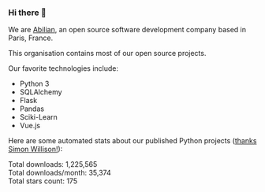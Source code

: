 ### Hi there 👋

We are [Abilian](https://abilian.com/), an open source software development company based in Paris, France.

This organisation contains most of our open source projects.

Our favorite technologies include:

- Python 3
- SQLAlchemy
- Flask
- Pandas
- Sciki-Learn
- Vue.js

Here are some automated stats about our published Python projects
([thanks Simon Willison!][sw-post]):

<!--marker-->
Total downloads: 1,225,565<br>
Total downloads/month: 35,374<br>
Total stars count: 175
<!--end-->

[sw-post]: https://simonwillison.net/2020/Jul/10/self-updating-profile-readme/